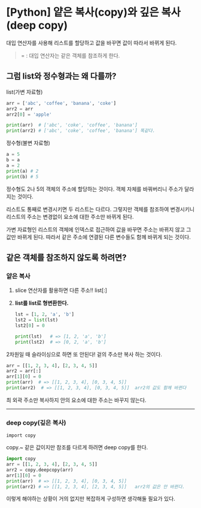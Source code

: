 # [Python] 얕은 복사(copy)와 깊은 복사(deep copy)

대입 연산자를 사용해 리스트를 할당하고 값을 바꾸면 값이 따라서 바뀌게 된다.

> = : 대입 연산자는 같은 객체를 참조하게 한다.

## 그럼 list와 정수형과는 왜 다를까?

list(가변 자료형)

```python
arr = ['abc', 'coffee', 'banana', 'coke']
arr2 = arr
arr2[0] = 'apple'

print(arr)	# ['abc', 'coke', 'coffee', 'banana']
print(arr2)	# ['abc', 'coke', 'coffee', 'banana'] 똑같다.
```

정수형(불변 자료형)

```python
a = 5
b = a
a = 2
print(a) # 2
print(b) # 5
```

정수형도 2나 5의 객체의 주소에 할당하는 것이다. 객체 자체를 바꿔버리니 주소가 달라지는 것이다.

리스트도 통째로 변경시키면 두 리스트는 다르다. 그렇지만 객체를 참조하여 변경시키니 리스트의 주소는 변경없이 요소에 대한 주소만 바뀌게 된다.

가변 자료형인 리스트의 객체에 인덱스로 접근하여 값을 바꾸면 주소는 바뀌지 않고 그 값만 바뀌게 된다. 따라서 같은 주소에 연결된 다른 변수들도 함께 바뀌게 되는 것이다. 

## 같은 객체를 참조하지 않도록 하려면?

### 얕은 복사

1. slice 연산자를 활용하면 다른 주소!! list[:]

2. **list를 list로 형변환한다.**

   ```python
   lst = [1, 2, 'a', 'b']
   lst2 = list(lst)
   lst2[0] = 0
   
   print(lst)	# => [1, 2, 'a', 'b']
   print(lst2)	# => [0, 2, 'a', 'b']
   ```


2차원일 때 슬라이싱으로 하면 또 안된다! 겉의 주소만 복사 하는 것이다.

```python
arr = [[1, 2, 3, 4], [2, 3, 4, 5]]
arr2 = arr[:]
arr[1][0] = 0
print(arr)	# => [[1, 2, 3, 4], [0, 3, 4, 5]]
print(arr2)  # => [[1, 2, 3, 4], [0, 3, 4, 5]]	arr2의 값도 함께 바뀐다
```

최 외곽 주소만 복사하지 안의 요소에 대한 주소는 바꾸지 않는다.

---

### deep copy(깊은 복사)

`import copy`

copy.~ 같은 값이지만 참조를 다르게 하려면 deep copy를 한다.

```python
import copy
arr = [[1, 2, 3, 4], [2, 3, 4, 5]]
arr2 = copy.deepcopy(arr)
arr[1][0] = 0
print(arr)	# => [[1, 2, 3, 4], [0, 3, 4, 5]]
print(arr2)	# => [[1, 2, 3, 4], [2, 3, 4, 5]]	arr2의 값은 안 바뀐다.
```

이렇게 해야하는 상황이 거의 없지만 복잡하게 구성하면 생각해둘 필요가 있다.
